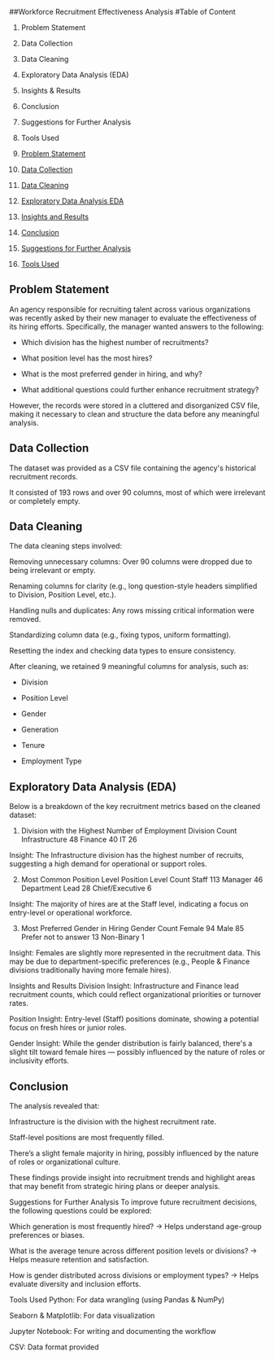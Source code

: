 ##Workforce Recruitment Effectiveness Analysis
#Table of Content

1. Problem Statement

2. Data Collection

3. Data Cleaning

4. Exploratory Data Analysis (EDA)

5. Insights & Results

6. Conclusion

7. Suggestions for Further Analysis

8. Tools Used

1. [Problem Statement](#problem-statement)
2. [Data Collection](#data-collection)
3. [Data Cleaning](#data-cleaning)
4. [Exploratory Data Analysis EDA](#exploratory-data-analysis-eda)
5. [Insights and Results](#insights-and-results)
6. [Conclusion](#conclusion)
7. [Suggestions for Further Analysis](#suggestions-for-further-analysis)
8. [Tools Used](#tools-used)

## Problem Statement
An agency responsible for recruiting talent across various organizations was recently asked by their new manager to evaluate the effectiveness of its hiring efforts. Specifically, the manager wanted answers to the following:

- Which division has the highest number of recruitments?

- What position level has the most hires?

- What is the most preferred gender in hiring, and why?

- What additional questions could further enhance recruitment strategy?

However, the records were stored in a cluttered and disorganized CSV file, making it necessary to clean and structure the data before any meaningful analysis.

## Data Collection
The dataset was provided as a CSV file containing the agency's historical recruitment records.

It consisted of 193 rows and over 90 columns, most of which were irrelevant or completely empty.

## Data Cleaning
The data cleaning steps involved:

Removing unnecessary columns: Over 90 columns were dropped due to being irrelevant or empty.

Renaming columns for clarity (e.g., long question-style headers simplified to Division, Position Level, etc.).

Handling nulls and duplicates: Any rows missing critical information were removed.

Standardizing column data (e.g., fixing typos, uniform formatting).

Resetting the index and checking data types to ensure consistency.

After cleaning, we retained 9 meaningful columns for analysis, such as:

- Division

- Position Level

- Gender

- Generation

- Tenure

- Employment Type

## Exploratory Data Analysis (EDA)
Below is a breakdown of the key recruitment metrics based on the cleaned dataset:

1. Division with the Highest Number of Employment
Division	Count
Infrastructure	48
Finance	40
IT	26

Insight: The Infrastructure division has the highest number of recruits, suggesting a high demand for operational or support roles.

2. Most Common Position Level
Position Level	Count
Staff	113
Manager	46
Department Lead	28
Chief/Executive	6

Insight: The majority of hires are at the Staff level, indicating a focus on entry-level or operational workforce.

3. Most Preferred Gender in Hiring
Gender	Count
Female	94
Male	85
Prefer not to answer	13
Non-Binary	1

Insight: Females are slightly more represented in the recruitment data. This may be due to department-specific preferences (e.g., People & Finance divisions traditionally having more female hires).

Insights and Results
Division Insight: Infrastructure and Finance lead recruitment counts, which could reflect organizational priorities or turnover rates.

Position Insight: Entry-level (Staff) positions dominate, showing a potential focus on fresh hires or junior roles.

Gender Insight: While the gender distribution is fairly balanced, there's a slight tilt toward female hires — possibly influenced by the nature of roles or inclusivity efforts.

## Conclusion
The analysis revealed that:

Infrastructure is the division with the highest recruitment rate.

Staff-level positions are most frequently filled.

There’s a slight female majority in hiring, possibly influenced by the nature of roles or organizational culture.

These findings provide insight into recruitment trends and highlight areas that may benefit from strategic hiring plans or deeper analysis.

Suggestions for Further Analysis
To improve future recruitment decisions, the following questions could be explored:

Which generation is most frequently hired?
→ Helps understand age-group preferences or biases.

What is the average tenure across different position levels or divisions?
→ Helps measure retention and satisfaction.

How is gender distributed across divisions or employment types?
→ Helps evaluate diversity and inclusion efforts.

Tools Used
Python: For data wrangling (using Pandas & NumPy)

Seaborn & Matplotlib: For data visualization

Jupyter Notebook: For writing and documenting the workflow

CSV: Data format provided

